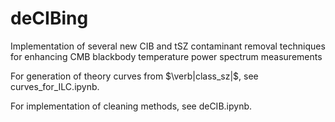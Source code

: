 # deCIBing
Implementation of several new CIB and tSZ contaminant removal techniques for enhancing CMB blackbody temperature power spectrum measurements

For generation of theory curves from $\verb|class_sz|$, see curves_for_ILC.ipynb.

For implementation of cleaning methods, see deCIB.ipynb.
